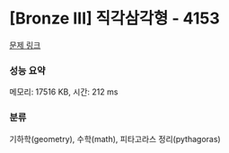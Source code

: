 # [Bronze III] 직각삼각형 - 4153 

[문제 링크](https://www.acmicpc.net/problem/4153) 

### 성능 요약

메모리: 17516 KB, 시간: 212 ms

### 분류

기하학(geometry), 수학(math), 피타고라스 정리(pythagoras)

